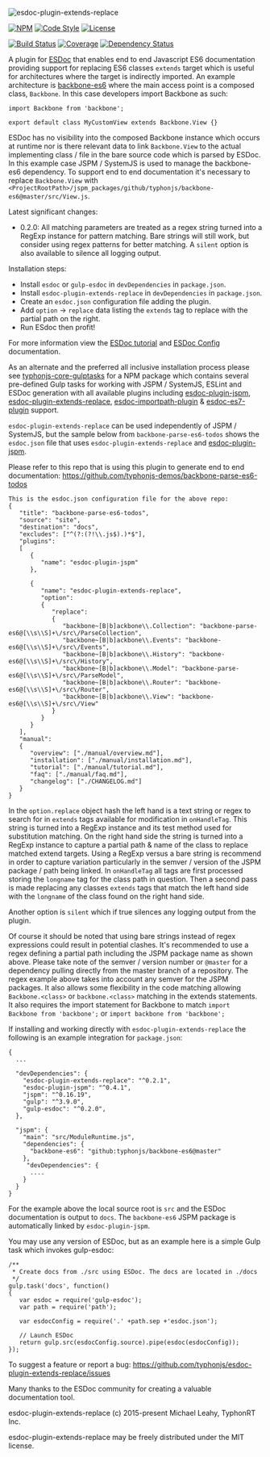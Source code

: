 ![esdoc-plugin-extends-replace](http://i.imgur.com/TSNfjDX.png)

[![NPM](https://img.shields.io/npm/v/esdoc-plugin-extends-replace.svg?label=npm)](https://www.npmjs.com/package/esdoc-plugin-extends-replace)
[![Code Style](https://img.shields.io/badge/code%20style-allman-yellowgreen.svg?style=flat)](https://en.wikipedia.org/wiki/Indent_style#Allman_style)
[![License](https://img.shields.io/badge/license-MIT-yellowgreen.svg?style=flat)](https://github.com/typhonjs/esdoc-plugin-extends-replace/blob/master/LICENSE)

[![Build Status](https://travis-ci.org/typhonjs/esdoc-plugin-extends-replace.svg)](https://travis-ci.org/typhonjs/esdoc-plugin-extends-replace)
[![Coverage](https://img.shields.io/codecov/c/github/typhonjs/esdoc-plugin-extends-replace.svg)](https://codecov.io/github/typhonjs/esdoc-plugin-extends-replace)
[![Dependency Status](https://www.versioneye.com/user/projects/563d84c14d415e0018000087/badge.svg?style=flat)](https://www.versioneye.com/user/projects/563d84c14d415e0018000087)

A plugin for [ESDoc](https://esdoc.org) that enables end to end Javascript ES6 documentation providing support for replacing ES6 classes `extends` target which is useful for
architectures where the target is indirectly imported. An example architecture is [backbone-es6](https://github.com/typhonjs/backbone-es6) where the main access point is a composed class, `Backbone`. In this case developers import Backbone as such:

```
import Backbone from 'backbone';

export default class MyCustomView extends Backbone.View {}
```

ESDoc has no visibility into the composed Backbone instance which occurs at runtime nor is there relevant data
to link `Backbone.View` to the actual implementing class / file in the bare source code which is parsed by ESDoc. In this example case JSPM / SystemJS is used to manage the backbone-es6 dependency. To support end to end documentation it's necessary to replace `Backbone.View` with
`<ProjectRootPath>/jspm_packages/github/typhonjs/backbone-es6@master/src/View.js`.

Latest significant changes:
- 0.2.0: All matching parameters are treated as a regex string turned into a RegExp instance for pattern matching. Bare strings will still work, but consider using regex patterns for better matching. A `silent` option is also available to silence all logging output.

Installation steps:
- Install `esdoc` or `gulp-esdoc` in `devDependencies` in `package.json`.
- Install `esdoc-plugin-extends-replace` in `devDependencies` in `package.json`.
- Create an `esdoc.json` configuration file adding the plugin.
- Add `option` -> `replace` data listing the `extends` tag to replace with the partial path on the right.
- Run ESdoc then profit!

For more information view the [ESDoc tutorial](https://esdoc.org/tutorial.html) and [ESDoc Config](https://esdoc.org/config.html) documentation.

As an alternate and the preferred all inclusive installation process please see [typhonjs-core-gulptasks](https://www.npmjs.com/package/typhonjs-core-gulptasks) for a NPM package which contains several pre-defined Gulp tasks for working with JSPM / SystemJS, ESLint and ESDoc generation with all available plugins including [esdoc-plugin-jspm](https://www.npmjs.com/package/esdoc-plugin-jspm), [esdoc-plugin-extends-replace](https://www.npmjs.com/package/esdoc-plugin-extends-replace), [esdoc-importpath-plugin](https://www.npmjs.com/package/esdoc-importpath-plugin]) & [esdoc-es7-plugin](https://www.npmjs.com/package/esdoc-es7-plugin) support.

`esdoc-plugin-extends-replace` can be used independently of JSPM / SystemJS, but the sample below from
`backbone-parse-es6-todos` shows the `esdoc.json` file that uses `esdoc-plugin-extends-replace` and
[esdoc-plugin-jspm](https://www.npmjs.com/package/esdoc-plugin-jspm).

Please refer to this repo that is using this plugin to generate end to end documentation:
https://github.com/typhonjs-demos/backbone-parse-es6-todos

```
This is the esdoc.json configuration file for the above repo:
{
   "title": "backbone-parse-es6-todos",
   "source": "site",
   "destination": "docs",
   "excludes": ["^(?:(?!\\.js$).)*$"],
   "plugins":
   [
      {
         "name": "esdoc-plugin-jspm"
      },

      {
         "name": "esdoc-plugin-extends-replace",
         "option":
         {
            "replace":
            {
               "backbone~[B|b]ackbone\\.Collection": "backbone-parse-es6@[\\s\\S]+\/src\/ParseCollection",
               "backbone~[B|b]ackbone\\.Events": "backbone-es6@[\\s\\S]+\/src\/Events",
               "backbone~[B|b]ackbone\\.History": "backbone-es6@[\\s\\S]+\/src\/History",
               "backbone~[B|b]ackbone\\.Model": "backbone-parse-es6@[\\s\\S]+\/src\/ParseModel",
               "backbone~[B|b]ackbone\\.Router": "backbone-es6@[\\s\\S]+\/src\/Router",
               "backbone~[B|b]ackbone\\.View": "backbone-es6@[\\s\\S]+\/src\/View"
            }
         }
      }
   ],
   "manual":
   {
      "overview": ["./manual/overview.md"],
      "installation": ["./manual/installation.md"],
      "tutorial": ["./manual/tutorial.md"],
      "faq": ["./manual/faq.md"],
      "changelog": ["./CHANGELOG.md"]
   }
}
```

In the `option.replace` object hash the left hand is a text string or regex to search for in `extends` tags available for modification in `onHandleTag`. This string is turned into a RegExp instance and its test method used for substitution matching. On the right hand side the string is turned into a RegExp instance to capture a partial path & name of the class to replace matched extend targets. Using a RegExp versus a bare string is recommend in order to capture variation particularly in the semver / version of the JSPM package / path being linked. In `onHandleTag` all tags are first processed storing the `longname` tag for the class path in question. Then a second pass is made replacing any classes `extends` tags that match the left hand side with the `longname` of the class found on the right hand side.

Another option is `silent` which if true silences any logging output from the plugin.

Of course it should be noted that using bare strings instead of regex expressions could result in potential clashes.
It's recommended to use a regex defining a partial path including the JSPM package name as shown above. Please take
note of the semver / version number or `@master` for a dependency pulling directly from the master branch of
a repository. The regex example above takes into account any semver for the JSPM packages. It also allows some
flexibility in the code matching allowing `Backbone.<class>` or `backbone.<class>` matching in the extends
statements. It also requires the import statement for Backbone to match `import Backbone from 'backbone';` or `import backbone from 'backbone';`

If installing and working directly with `esdoc-plugin-extends-replace` the following is an example integration for `package.json`:
```
{
  ...

  "devDependencies": {
    "esdoc-plugin-extends-replace": "^0.2.1",
    "esdoc-plugin-jspm": "^0.4.1",
    "jspm": "^0.16.19",
    "gulp": "^3.9.0",
    "gulp-esdoc": "^0.2.0",
  },
  
  "jspm": {
    "main": "src/ModuleRuntime.js",
    "dependencies": {
      "backbone-es6": "github:typhonjs/backbone-es6@master"
    },
     "devDependencies": {
      ....
    }
  }
}
```

For the example above the local source root is `src` and the ESDoc documentation is output to `docs`. The  `backbone-es6` JSPM package is automatically linked by `esdoc-plugin-jspm`.

You may use any version of ESDoc, but as an example here is a simple Gulp task which invokes gulp-esdoc:

```
/**
 * Create docs from ./src using ESDoc. The docs are located in ./docs
 */
gulp.task('docs', function()
{
   var esdoc = require('gulp-esdoc');
   var path = require('path');

   var esdocConfig = require('.' +path.sep +'esdoc.json');

   // Launch ESDoc
   return gulp.src(esdocConfig.source).pipe(esdoc(esdocConfig));
});
```

To suggest a feature or report a bug: https://github.com/typhonjs/esdoc-plugin-extends-replace/issues

Many thanks to the ESDoc community for creating a valuable documentation tool. 

esdoc-plugin-extends-replace (c) 2015-present Michael Leahy, TyphonRT Inc.

esdoc-plugin-extends-replace may be freely distributed under the MIT license.
